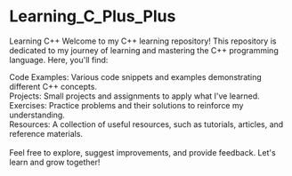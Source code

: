 # Learning_C_Plus_Plus
Learning C++
Welcome to my C++ learning repository! This repository is dedicated to my journey of learning and mastering the C++ programming language. Here, you'll find:

Code Examples: Various code snippets and examples demonstrating different C++ concepts.
<br>
Projects: Small projects and assignments to apply what I've learned.
<br>
Exercises: Practice problems and their solutions to reinforce my understanding.
<br>
Resources: A collection of useful resources, such as tutorials, articles, and reference materials.
<br>
<br>
Feel free to explore, suggest improvements, and provide feedback. Let's learn and grow together!


